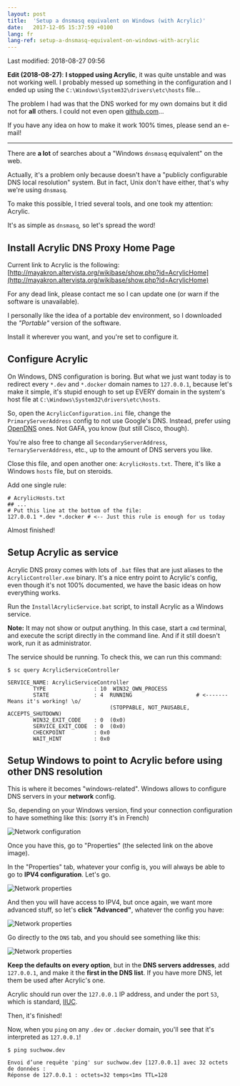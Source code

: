 ```yaml
---
layout: post
title:  'Setup a dnsmasq equivalent on Windows (with Acrylic)'
date:   2017-12-05 15:37:59 +0100
lang: fr
lang-ref: setup-a-dnsmasq-equivalent-on-windows-with-acrylic
---
```


Last modified: 2018-08-27 09:56

**Edit (2018-08-27)**: **I stopped using Acrylic**, it was quite unstable and was not working well. I probably messed up
something in the configuration and I ended up using the `C:\Windows\System32\drivers\etc\hosts` file...

The problem I had was that the DNS worked for my own domains but it did not for **all** others. I could not even open
[github.com](https://github.com)...

If you have any idea on how to make it work 100% times, please send an e-mail!

---

There are **a lot** of searches about a "Windows `dnsmasq` equivalent" on the web.

Actually, it's a problem only because doesn't have a "publicly configurable DNS local resolution" system. But in fact,
Unix don't have either, that's why we're using `dnsmasq`.

To make this possible, I tried several tools, and one took my attention: Acrylic.

It's as simple as `dnsmasq`, so let's spread the word!

## Install Acrylic DNS Proxy Home Page

Current link to Acrylic is the following:
[http://mayakron.altervista.org/wikibase/show.php?id=AcrylicHome](http://mayakron.altervista.org/wikibase/show.php?id=AcrylicHome)

For any dead link, please contact me so I can update one (or warn if the software is unavailable).

I personally like the idea of a portable dev environment, so I downloaded the _"Portable"_ version of the software.

Install it wherever you want, and you're set to configure it.

## Configure Acrylic

On Windows, DNS configuration is boring. But what we just want today is to redirect every `*.dev` and `*.docker` domain
names to `127.0.0.1`, because let's make it simple, it's stupid enough to set up EVERY domain in the system's host file
at `C:\Windows\System32\drivers\etc\hosts`.

So, open the `AcrylicConfiguration.ini` file, change the `PrimaryServerAddress` config to not use Google's DNS. Instead,
prefer using [OpenDNS](https://en.wikipedia.org/wiki/OpenDNS) ones. Not GAFA, you know (but still Cisco, though).

You're also free to change all `SecondaryServerAddress`, `TernaryServerAddress`, etc., up to the amount of DNS servers
you like.

Close this file, and open another one: `AcrylicHosts.txt`. There, it's like a Windows `hosts` file, but on steroids.

Add one single rule:

```
# AcrylicHosts.txt 
## ...
# Put this line at the bottom of the file:
127.0.0.1 *.dev *.docker # <-- Just this rule is enough for us today
```

Almost finished!

## Setup Acrylic as service

Acrylic DNS proxy comes with lots of `.bat` files that are just aliases to the `AcrylicController.exe` binary. It's a
nice entry point to Acrylic's config, even though it's not 100% documented, we have the basic ideas on how everything
works.

Run the `InstallAcrylicService.bat` script, to install Acrylic as a Windows service.

**Note:** It may not show or output anything. In this case, start a `cmd` terminal, and execute the script directly in 
the command line. And if it still doesn't work, run it as administrator.

The service should be running. To check this, we can run this command:

```
$ sc query AcrylicServiceController

SERVICE_NAME: AcrylicServiceController
        TYPE               : 10  WIN32_OWN_PROCESS
        STATE              : 4  RUNNING                    # <------- Means it's working! \o/
                                (STOPPABLE, NOT_PAUSABLE, ACCEPTS_SHUTDOWN)
        WIN32_EXIT_CODE    : 0  (0x0)
        SERVICE_EXIT_CODE  : 0  (0x0)
        CHECKPOINT         : 0x0
        WAIT_HINT          : 0x0
```

## Setup Windows to point to Acrylic before using other DNS resolution

This is where it becomes "windows-related". Windows allows to configure DNS servers in your **network** config.

So, depending on your Windows version, find your connection configuration to have something like this:
(sorry it's in French)

![Network configuration](/img/acrylic_network_config.jpg)

Once you have this, go to "Properties" (the selected link on the above image).

In the "Properties" tab, whatever your config is, you will always be able to go to **IPV4 configuration**. Let's go.

![Network properties](/img/acrylic_network_config_properties.jpg)

And then you will have access to IPV4, but once again, we want more advanced stuff, so let's **click "Advanced"**, 
whatever the config you have:

![Network properties](/img/acrylic_network_config_ipv4.jpg)

Go directly to the `DNS` tab, and you should see something like this:

![Network properties](/img/acrylic_network_config_dns.jpg)

**Keep the defaults on every option**, but in the **DNS servers addresses**, add `127.0.0.1`, and make it the **first in
the DNS list**. If you have more DNS, let them be used after Acrylic's one.

Acrylic should run over the `127.0.0.1` IP address, and under the port `53`, which is standard, 
[IIUC](https://en.wiktionary.org/wiki/IIUC). 

Then, it's finished!

Now, when you `ping` on any `.dev` or `.docker` domain, you'll see that it's interpreted as `127.0.0.1`!

```
$ ping suchwow.dev

Envoi d’une requête 'ping' sur suchwow.dev [127.0.0.1] avec 32 octets de données :
Réponse de 127.0.0.1 : octets=32 temps<1ms TTL=128
```
